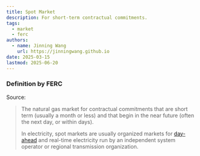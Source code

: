 ```yaml
---
title: Spot Market
description: For short-term contractual commitments.
tags:
  - market
  - ferc
authors:
  - name: Jinning Wang
    url: https://jinningwang.github.io
date: 2025-03-15
lastmod: 2025-06-20
---
```


### Definition by FERC

Source: <d-cite key="ferc2020glossary"></d-cite>

> The natural gas market for contractual commitments that are short term (usually a month or less) and that begin in the near future (often the next day, or within days).
>
> In electricity, spot markets are usually organized markets for [day-ahead](/wiki/day-ahead-markets) and real-time electricity run by an independent system operator or regional transmission organization.
